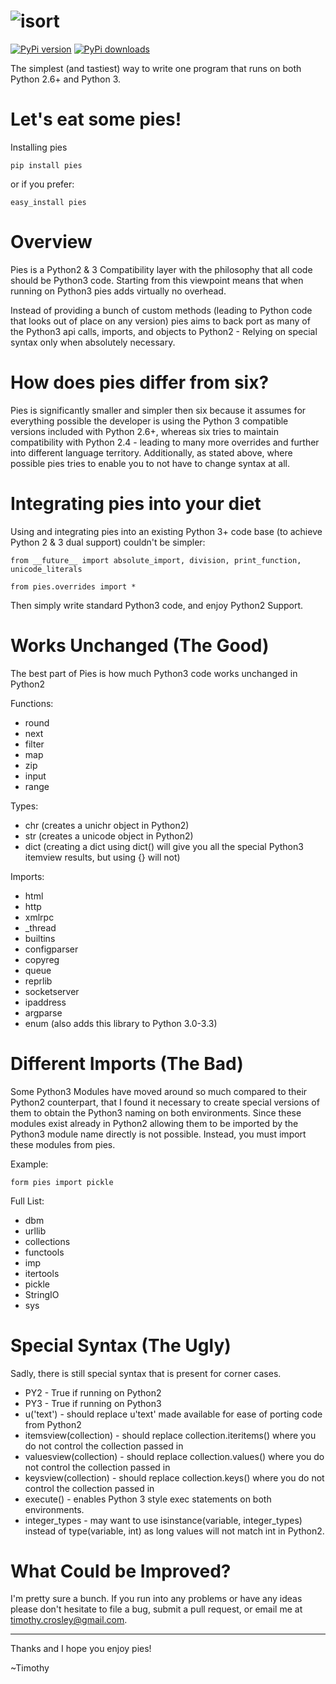 ![isort](https://raw.github.com/timothycrosley/pies/develop/logo.png)
====================
[![PyPi version](https://pypip.in/v/isort/badge.png)](https://crate.io/packages/isort/)
[![PyPi downloads](https://pypip.in/d/isort/badge.png)](https://crate.io/packages/isort/)

The simplest (and tastiest) way to write one program that runs on both Python 2.6+ and Python 3.

Let's eat some pies!
======================

Installing pies

    pip install pies

or if you prefer:

    easy_install pies

Overview
====================

Pies is a Python2 & 3 Compatibility layer with the philosophy that all code should be Python3 code.
Starting from this viewpoint means that when running on Python3 pies adds virtually no overhead.

Instead of providing a bunch of custom methods (leading to Python code that looks out of place on any version)
pies aims to back port as many of the Python3 api calls, imports, and objects to Python2 - Relying on special syntax
only when absolutely necessary.

How does pies differ from six?
====================

Pies is significantly smaller and simpler then six because it assumes for
everything possible the developer is using the Python 3 compatible versions included with Python 2.6+,
whereas six tries to maintain compatibility with Python 2.4 -
leading to many more overrides and further into different language territory.
Additionally, as stated above, where possible pies tries to enable you to not have to change syntax at all.

Integrating pies into your diet
======================

Using and integrating pies into an existing Python 3+ code base (to achieve Python 2 & 3 dual support) couldn't be simpler:

    from __future__ import absolute_import, division, print_function, unicode_literals

    from pies.overrides import *

Then simply write standard Python3 code, and enjoy Python2 Support.

Works Unchanged (The Good)
======================

The best part of Pies is how much Python3 code works unchanged in Python2

Functions:

- round
- next
- filter
- map
- zip
- input
- range

Types:

- chr (creates a unichr object in Python2)
- str (creates a unicode object in Python2)
- dict (creating a dict using dict() will give you all the special Python3 itemview results, but using {} will not)

Imports:

- html
- http
- xmlrpc
- _thread
- builtins
- configparser
- copyreg
- queue
- reprlib
- socketserver
- ipaddress
- argparse
- enum (also adds this library to Python 3.0-3.3)

Different Imports (The Bad)
======================

Some Python3 Modules have moved around so much compared to their Python2 counterpart, that I found it necessary to create special
versions of them to obtain the Python3 naming on both environments. Since these modules exist already in Python2
allowing them to be imported by the Python3 module name directly is not possible. Instead, you must import these
modules from pies.

Example:

    form pies import pickle

Full List:

- dbm
- urllib
- collections
- functools
- imp
- itertools
- pickle
- StringIO
- sys

Special Syntax (The Ugly)
======================

Sadly, there is still special syntax that is present for corner cases.

- PY2 - True if running on Python2
- PY3 - True if running on Python3
- u('text') - should replace u'text' made available for ease of porting code from Python2
- itemsview(collection) - should replace collection.iteritems() where you do not control the collection passed in
- valuesview(collection) - should replace collection.values() where you do not control the collection passed in
- keysview(collection) - should replace collection.keys() where you do not control the collection passed in
- execute() - enables Python 3 style exec statements on both environments.
- integer_types - may want to use isinstance(variable, integer_types) instead of type(variable, int) as long values will not match int in Python2.

What Could be Improved?
======================

I'm pretty sure a bunch. If you run into any problems or have any ideas please don't hesitate to file a bug, submit a pull request,
or email me at timothy.crosley@gmail.com.

--------------------------------------------

Thanks and I hope you enjoy pies!

~Timothy
